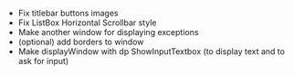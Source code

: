 * Fix titlebar buttons images
* Fix ListBox Horizontal Scrollbar style
* Make another window for displaying exceptions
* (optional) add borders to window
* Make displayWindow with dp ShowInputTextbox (to display text and to ask for input)